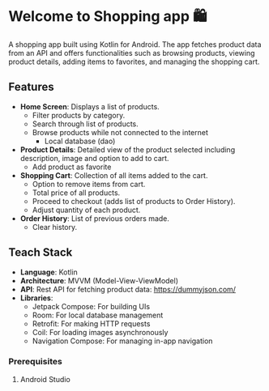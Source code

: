 # Welcome to Shopping app 🛍️
A shopping app built using Kotlin for Android. The app fetches product data from an API and offers functionalities such as browsing products, viewing product details, adding items to favorites, and managing the shopping cart. 

## Features
* **Home Screen**: Displays a list of products.
  * Filter products by category.
  * Search through list of products.
  * Browse products while not connected to the internet
    * Local database (dao)  
* **Product Details**: Detailed view of the product selected including description, image and option to add to cart.
  * Add product as favorite
* **Shopping Cart**: Collection of all items added to the cart.
  * Option to remove items from cart.
  * Total price of all products.
  * Proceed to checkout (adds list of products to Order History).
  * Adjust quantity of each product.
* **Order History**: List of previous orders made.
  * Clear history.


## Teach Stack
* **Language**: Kotlin
* **Architecture**: MVVM (Model-View-ViewModel)
* **API**: Rest API for fetching product data: https://dummyjson.com/ 
* **Libraries**:
  * Jetpack Compose: For building UIs
  * Room: For local database management
  * Retrofit: For making HTTP requests
  * Coil: For loading images asynchronously
  * Navigation Compose: For managing in-app navigation

### Prerequisites
1. Android Studio
